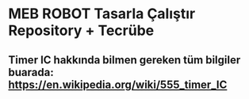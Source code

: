# MEB ROBOT Tasarla Çalıştır Repository + Tecrübe


## Timer IC hakkında bilmen gereken tüm bilgiler buarada: https://en.wikipedia.org/wiki/555_timer_IC 
